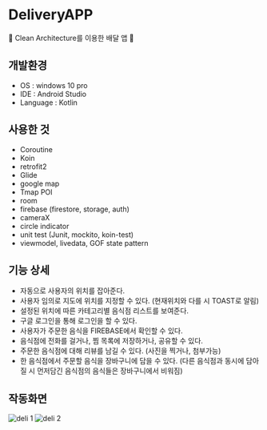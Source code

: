 # DeliveryAPP
🛵 Clean Architecture를 이용한 배달 앱 🛵

## 개발환경
* OS : windows 10 pro
* IDE : Android Studio
* Language : Kotlin

## 사용한 것
* Coroutine
* Koin
* retrofit2
* Glide
* google map
* Tmap POI
* room
* firebase (firestore, storage, auth)
* cameraX
* circle indicator
* unit test (Junit, mockito, koin-test)
* viewmodel, livedata, GOF state pattern

## 기능 상세
* 자동으로 사용자의 위치를 잡아준다.
* 사용자 임의로 지도에 위치를 지정할 수 있다. (현재위치와 다를 시 TOAST로 알림)
* 설정된 위치에 따른 카테고리별 음식점 리스트를 보여준다.
* 구글 로그인을 통해 로그인을 할 수 있다.
* 사용자가 주문한 음식을 FIREBASE에서 확인할 수 있다.
* 음식점에 전화를 걸거나, 찜 목록에 저장하거나, 공유할 수 있다.
* 주문한 음식점에 대해 리뷰를 남길 수 있다. (사진을 찍거나, 첨부가능)
* 한 음식점에서 주문할 음식을 장바구니에 담을 수 있다. (다른 음식점과 동시에 담아질 시 먼저담긴 음식점의 음식들은 장바구니에서 비워짐)

## 작동화면
![deli 1](https://user-images.githubusercontent.com/62370144/173217359-6a30f9ad-24b9-48e4-9223-f34600acbdeb.png)
![deli 2](https://user-images.githubusercontent.com/62370144/173217367-47f1dd2e-fad8-4fd7-9f99-aa00fd52f9aa.png)


